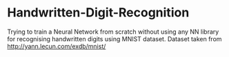 # Handwritten-Digit-Recognition
Trying to train a Neural Network from scratch without using any NN library for recognising handwritten digits using MNIST dataset.
Dataset taken from http://yann.lecun.com/exdb/mnist/
